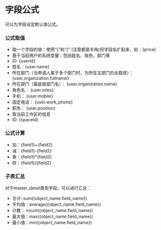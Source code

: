 字段公式
===

可以为字段设定默认值公式。

### 公式取值
- 取一个字段的值：使用“{”和“}” (注意都是半角)将字段名扩起来，如：{price}
- 基于当前用户的系统变量：包括姓名、角色、部门等
 - ID: {userId}
 - 姓名：{user.name}
 - 所在部门（当申请人属于多个部门时，为所在主部门的全路径）： {user.organization.fullname}
 - 所在部门（最底层部门名）： {user.organization.name}
 - 角色名： {user.roles}
 - 手机： {user.mobile}
 - 固定电话： {user.work_phone}
 - 职务： {user.position}
- 取当前工作区的信息
 - ID: {spaceId}

### 公式计算
 - 加：{field1}+{field2}
 - 减：{field1}-{field2}
 - 乘：{field1}*{field2}
 - 除：{field1}/{field2}

### 子表汇总
对于master_detail类型字段，可以进行汇总：
 - 合计:   sum({object_name.field_name})
 - 平均值：average({object_name.field_name})
 - 计数：  count({object_name.field_name})
 - 最大值：max({object_name.field_name})
 - 最小值：min({object_name.field_name})
